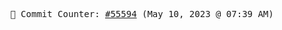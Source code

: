 <p align="center">
    <samp>
        📮 Commit Counter: <a href="https://github.com/Javascript-void0/Javascript-void0/commits/main">#55594</a> (May 10, 2023 @ 07:39 AM)
    </samp>
</p>